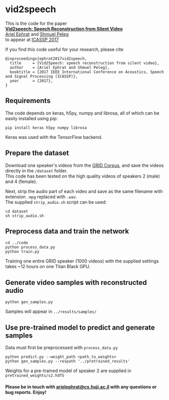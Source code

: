 # vid2speech

This is the code for the paper  
**[Vid2speech: Speech Reconstruction from Silent Video](http://www.cs.huji.ac.il/~peleg/papers/arXiv1701.00495-Vid2Speech.pdf)**
<br>
[Ariel Ephrat](http://www.cs.huji.ac.il/~arielephrat/) and
[Shmuel Peleg](http://www.cs.huji.ac.il/~peleg/)
<br>
to appear at [ICASSP 2017](http://www.ieee-icassp2017.org/)

If you find this code useful for your research, please cite

```
@inproceedings{ephrat2017vid2speech,
  title     = {Vid2Speech: speech reconstruction from silent video},
  author    = {Ariel Ephrat and Shmuel Peleg},
  booktitle = {2017 IEEE International Conference on Acoustics, Speech and Signal Processing (ICASSP)},
  year      = {2017},
}
```

## Requirements
The code depends on keras, h5py, numpy and librosa, all of which can be easily installed using pip:
```shell
pip install keras h5py numpy librosa
```  
Keras was used with the TensorFlow backend. 

## Prepare the dataset
Download one speaker's videos from the [GRID Corpus](http://spandh.dcs.shef.ac.uk/gridcorpus/), and save the videos directly in the ```/dataset``` folder.  
This code has been tested on the high quality videos of speakers 2 (male) and 4 (female).

Next, strip the audio part of each video and save as the same filename with extension ```.mpg``` replaced with ```.wav```.  
The supplied ```strip_audio.sh``` script can be used:
```shell
cd dataset
sh strip_audio.sh
```

## Preprocess data and train the network
```shell
cd ../code
python process_data.py
python train.py
```
Training one entire GRID speaker (1000 videos) with the supplied settings takes ~12 hours on one Titan Black GPU.

## Generate video samples with reconstructed audio
```shell
python gen_samples.py
```
Samples will appear in ```../results/samples/```

## Use pre-trained model to predict and generate samples
Data must first be preprocessed with ```process_data.py```
```shell
python predict.py --weight_path <path_to_weights>
python gen_samples.py --respath '../pretrained_results'
```
Weights for a pre-trained model of speaker 2 are supplied in ```pretrained_weights/s2.hdf5```

#### Please be in touch with arielephrat@cs.huji.ac.il with any questions or bug reports. Enjoy!